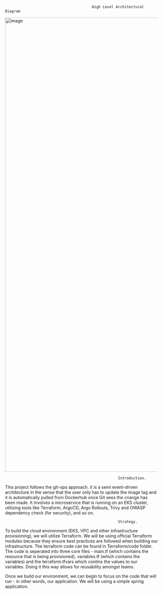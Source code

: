                                             High Level Architectural Diagram
<img width="1500" alt="image" src="https://github.com/user-attachments/assets/578b2426-85b0-4e84-8fae-73a728ddb37b" />

                                                        Introduction.
This project follows the git-ops approach. it is a semi event-driven architecture in the sense that the user only has to update the image tag and it is automatically pulled from Dockerhub once Git sees the cnange has been made. It involves a microservice that is running on an EKS cluster, utilizing tools like Terraform, ArgoCD, Argo Rollouts, Trivy and OWASP dependency check (for security), and so on.

                                                        Strategy.
To build the cloud environment (EKS, VPC and other infrastructure provisioning), we will utilize Terraform. We will be using official Terraform modules because they ensure best practices are followed when building our infrastructure. The terraform code can be found in Terraform/code folder. The code is seperated into three core files - main.tf (which contains the resource that is being provisioned), variables.tf (which contains the variables) and the terraform.tfvars which contins the values to our variables. Doing it this way allows for reusability amongst teams.


Once we build our environment, we can begin to focus on the code that will run - in other words, our application. We will be using a simple spring application. 


